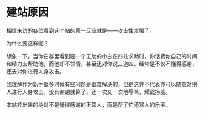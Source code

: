 # 建站原因
  
相信来访的各位看到这个站的第一反应就是——攻击性太强了。  

为什么要这样呢？  

想象一下，当你在群里看到要一个无助的小白在四处求助时，你话费你自己的时间和精力去帮助他，而他却不领情，甚至还对你说三道四。经常是不仅不懂得感谢，还去对你进行人身攻击。  

我理解作为新手很多时候有些问题是很难解决的，但是这并不代表你可以随意对别人进行人身攻击。没有谢谢就算了，还一次又一次地辱骂，耀武扬威。  

本站挂出来的绝对不是懂得感谢的正常人，而是帮了忙还骂人的乐子。

